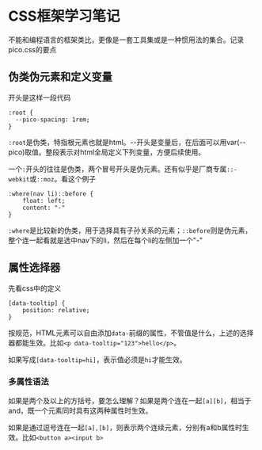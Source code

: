 # CSS框架学习笔记

不能和编程语言的框架类比，更像是一套工具集或是一种惯用法的集合。记录pico.css的要点

## 伪类伪元素和定义变量

开头是这样一段代码

```
:root {
  --pico-spacing: 1rem;
}
```

`:root`是伪类，特指根元素也就是html。--开头是变量后，在后面可以用var(--pico)取值。整段表示对html全局定义下列变量，方便后续使用。

一个`:`开头的往往是伪类，两个冒号开头是伪元素。还有似乎是厂商专属`::-webkit`或`::moz`。看这个例子

```
:where(nav li)::before {
    float: left;
    content: "-"
}
```

`:where`是比较新的伪类，用于选择具有子孙关系的元素；`::before`则是伪元素，整个连一起看就是选中nav下的li，然后在每个li的左侧加一个"-"

## 属性选择器

先看css中的定义

```
[data-tooltip] {
    position: relative;
}
```

按规范，HTML元素可以自由添加`data-`前缀的属性，不管值是什么，上述的选择器都能生效。比如`<p data-tooltip="123">hello</p>`。

如果写成`[data-tooltip=hi]`，表示值必须是`hi`才能生效。

### 多属性语法

如果是两个及以上的方括号，要怎么理解？如果是两个连在一起`[a][b]`，相当于and，既一个元素同时具有这两种属性时生效。

如果是通过逗号连在一起`[a],[b]`，则表示两个连续元素，分别有a和b属性时生效。比如`<button a><input b>`